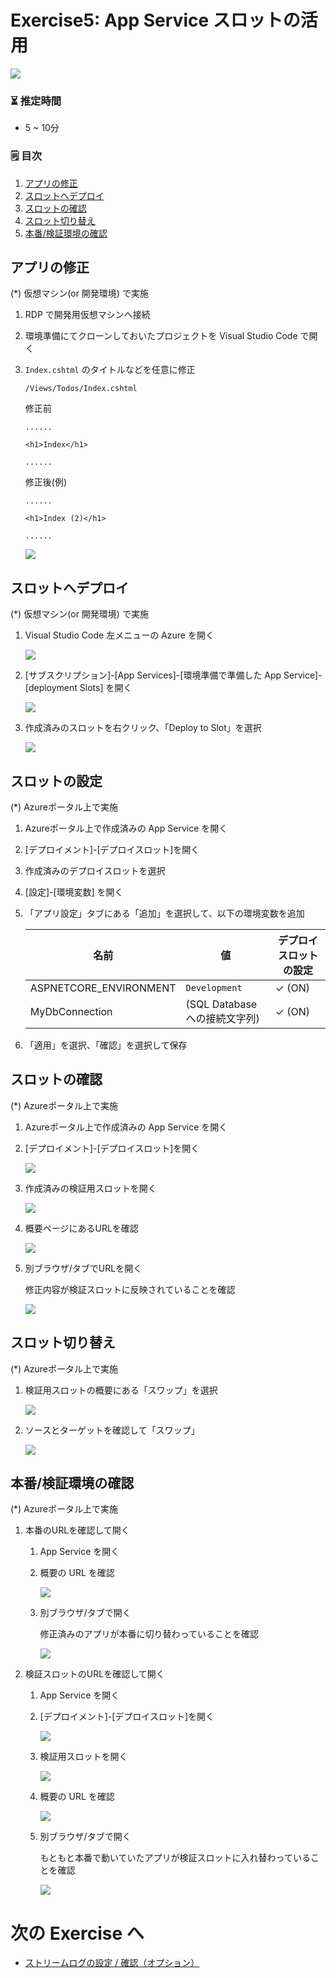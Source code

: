 # Exercise5: App Service スロットの活用

![](images/ex05-0000-slot.png)

### ⏳ 推定時間

- 5 ~ 10分

### 🗒️ 目次

1. [アプリの修正](#アプリの修正)
1. [スロットへデプロイ](#スロットへデプロイ)
1. [スロットの確認](#スロットの確認)
1. [スロット切り替え](#スロット切り替え)
1. [本番/検証環境の確認](#本番検証環境の確認)


## アプリの修正

(*) 仮想マシン(or 開発環境) で実施


1. RDP で開発用仮想マシンへ接続

1. 環境準備にてクローンしておいたプロジェクトを Visual Studio Code で開く

1. `Index.cshtml` のタイトルなどを任意に修正

    `/Views/Todos/Index.cshtml`

    修正前

    ```text
    ......

    <h1>Index</h1>

    ......
    ```

    修正後(例)

    ```text
    ......

    <h1>Index (2)</h1>

    ......
    ```

    ![](images/ex05-0101-slot.png)


## スロットへデプロイ

(*) 仮想マシン(or 開発環境) で実施

1. Visual Studio Code 左メニューの Azure を開く

    ![](images/ex05-0201-slot.png)

1. [サブスクリプション]-[App Services]-[環境準備で準備した App Service]-[deployment Slots] を開く

    ![](images/ex05-0202-slot.png)

1. 作成済みのスロットを右クリック、「Deploy to Slot」を選択

    ![](images/ex05-0203-slot.png)


## スロットの設定

(*) Azureポータル上で実施

1. Azureポータル上で作成済みの App Service を開く

1. [デプロイメント]-[デプロイスロット]を開く

1. 作成済みのデプロイスロットを選択

1. [設定]-[環境変数] を開く

1. 「アプリ設定」タブにある「追加」を選択して、以下の環境変数を追加

    |名前|値|デプロイスロットの設定|
    |---|---|---|
    | ASPNETCORE_ENVIRONMENT | `Development` | ✓ (ON) |
    | MyDbConnection | (SQL Database への接続文字列) | ✓ (ON) |

1. 「適用」を選択、「確認」を選択して保存


## スロットの確認

(*) Azureポータル上で実施

1. Azureポータル上で作成済みの App Service を開く

1. [デプロイメント]-[デプロイスロット]を開く

    ![](images/ex05-0301-slot.png)

1. 作成済みの検証用スロットを開く

    ![](images/ex05-0302-slot.png)

1. 概要ページにあるURLを確認

    ![](images/ex05-0303-slot.png)

1. 別ブラウザ/タブでURLを開く

    修正内容が検証スロットに反映されていることを確認

    ![](images/ex05-0304-slot.png)


## スロット切り替え

(*) Azureポータル上で実施

1. 検証用スロットの概要にある「スワップ」を選択

    ![](images/ex05-0401-slot.png)

1. ソースとターゲットを確認して「スワップ」

    ![](images/ex05-0402-slot.png)


## 本番/検証環境の確認

(*) Azureポータル上で実施

1. 本番のURLを確認して開く

    1. App Service を開く
    
    1. 概要の URL を確認

        ![](images/ex05-0501-slot.png)

    1. 別ブラウザ/タブで開く

        修正済みのアプリが本番に切り替わっていることを確認

        ![](images/ex05-0502-slot.png)

1. 検証スロットのURLを確認して開く

    1. App Service を開く

    1. [デプロイメント]-[デプロイスロット]を開く

        ![](images/ex05-0503-slot.png)

    1. 検証用スロットを開く

        ![](images/ex05-0504-slot.png)

    1. 概要の URL を確認

        ![](images/ex05-0505-slot.png)

    1. 別ブラウザ/タブで開く

        もともと本番で動いていたアプリが検証スロットに入れ替わっていることを確認

        ![](images/ex05-0506-slot.png)


# 次の Exercise へ

* [ストリームログの設定 / 確認（オプション）](exercise06.md)


